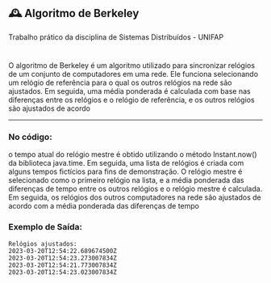 ## 🕰️ Algoritmo de Berkeley
Trabalho prático da disciplina de Sistemas Distribuídos - UNIFAP
#
 O algoritmo de Berkeley é um algoritmo utilizado para sincronizar relógios de um conjunto de computadores em uma rede. Ele funciona selecionando um relógio de referência para o qual os outros relógios na rede são ajustados. Em seguida, uma média ponderada é calculada com base nas diferenças entre os relógios e o relógio de referência, e os outros relógios são ajustados de acordo
***
### No código:
o tempo atual do relógio mestre é obtido utilizando o método Instant.now() da biblioteca java.time. Em seguida, uma lista de relógios é criada com alguns tempos fictícios para fins de demonstração.
O relógio mestre é selecionado como o primeiro relógio na lista, e a média ponderada das diferenças de tempo entre os outros relógios e o relógio mestre é calculada. Em seguida, os relógios dos outros computadores na rede são ajustados de acordo com a média ponderada das diferenças de tempo

### Exemplo de Saída:
```console
Relógios ajustados:
2023-03-20T12:54:22.689674500Z
2023-03-20T12:54:23.273007834Z
2023-03-20T12:54:21.773007834Z
2023-03-20T12:54:23.023007834Z
```